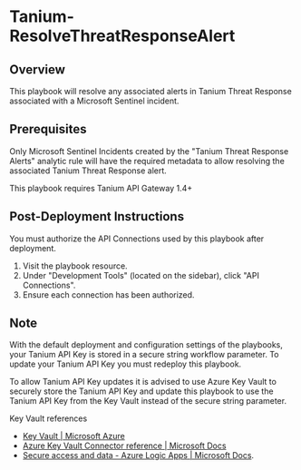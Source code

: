 # Tanium-ResolveThreatResponseAlert

## Overview

This playbook will resolve any associated alerts in Tanium Threat Response associated with a Microsoft Sentinel incident.

## Prerequisites

Only Microsoft Sentinel Incidents created by the "Tanium Threat Response Alerts" analytic rule will have the required metadata to allow resolving the associated Tanium Threat Response alert.

This playbook requires Tanium API Gateway 1.4+

## Post-Deployment Instructions

You must authorize the API Connections used by this playbook after deployment.

1. Visit the playbook resource.
2. Under "Development Tools" (located on the sidebar), click "API Connections".
3. Ensure each connection has been authorized.

## Note

With the default deployment and configuration settings of the playbooks, your Tanium API Key is stored in a secure string workflow parameter. To update your Tanium API Key you must redeploy this playbook.

To allow Tanium API Key updates it is advised to use Azure Key Vault to securely store the Tanium API Key and update this playbook to use the Tanium API Key from the Key Vault instead of the secure string parameter.

Key Vault references

* [Key Vault | Microsoft Azure](https://azure.microsoft.com/en-us/services/key-vault/)
* [Azure Key Vault Connector reference | Microsoft Docs](https://docs.microsoft.com/en-us/connectors/keyvault/)
* [Secure access and data - Azure Logic Apps | Microsoft Docs](https://docs.microsoft.com/azure/logic-apps/logic-apps-securing-a-logic-app?tabs=azure-portal#secure-inputs-and-outputs-in-the-designer).

